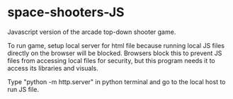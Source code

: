 # space-shooters-JS
Javascript version of the arcade top-down shooter game.

To run game, setup local server for html file because running local JS files directly on the browser will be blocked. Browsers block this to prevent JS files from accessing local files for security, but this program needs it to access its libraries and visuals.

Type "python -m http.server" in python terminal and go to the local host to run JS file.
